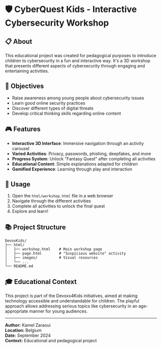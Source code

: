 # 🛡️ CyberQuest Kids - Interactive Cybersecurity Workshop

## 📋 About

This educational project was created for pedagogical purposes to introduce children to cybersecurity in a fun and interactive way. It's a 3D workshop that presents different aspects of cybersecurity through engaging and entertaining activities.

## 🎯 Objectives

- Raise awareness among young people about cybersecurity issues
- Learn good online security practices
- Discover different types of digital threats
- Develop critical thinking skills regarding online content

## 🎮 Features

- **Interactive 3D Interface**: Immersive navigation through an activity carousel
- **Varied Activities**: Privacy, passwords, phishing, deepfakes, and more
- **Progress System**: Unlock "Fantasy Quest" after completing all activities
- **Educational Content**: Simple explanations adapted for children
- **Gamified Experience**: Learning through play and interaction

## 🚀 Usage

1. Open the `html/workshop.html` file in a web browser
2. Navigate through the different activities
3. Complete all activities to unlock the final quest
4. Explore and learn!

## 📚 Project Structure

```
DevoxKids/
├── html/
│   ├── workshop.html    # Main workshop page
│   ├── page.html        # "Suspicious website" activity
│   ├── images/          # Visual resources
│   └── ...
└── README.md
```

## 🎓 Educational Context

This project is part of the Devoxx4Kids initiatives, aimed at making technology accessible and understandable for children. The playful approach allows addressing serious topics like cybersecurity in an age-appropriate manner for young audiences.

---

**Author:** Kamel Zaraoui  
**Location:** Belgium  
**Date:** September 2024  
**Context:** Educational and pedagogical project